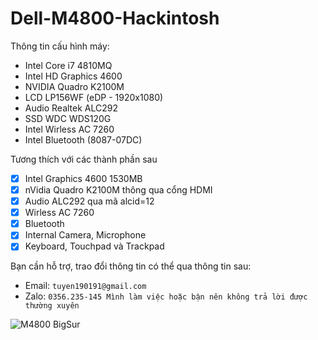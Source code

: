 # Dell-M4800-Hackintosh
 
Thông tin cấu hình máy:
- Intel Core i7 4810MQ
- Intel HD Graphics 4600
- NVIDIA Quadro K2100M
- LCD LP156WF (eDP - 1920x1080)
- Audio Realtek ALC292
- SSD WDC WDS120G
- Intel Wirless AC 7260
- Intel Bluetooth (8087-07DC)

Tương thích với các thành phần sau
- [x] Intel Graphics 4600 1530MB
- [x] nVidia Quadro K2100M thông qua cổng HDMI
- [x] Audio ALC292 qua mã alcid=12
- [x] Wirless AC 7260
- [x] Bluetooth
- [x] Internal Camera, Microphone
- [x] Keyboard, Touchpad và Trackpad

Bạn cần hỗ trợ, trao đổi thông tin có thể qua thông tin sau:
* Email: `tuyen190191@gmail.com`
* Zalo: `0356.235-145 Mình làm việc hoặc bận nên không trả lời được thường xuyên`


![M4800 BigSur](https://github.com/lienkheict/Dell-M4800-Hackintosh/blob/main/Bigsur.png)
